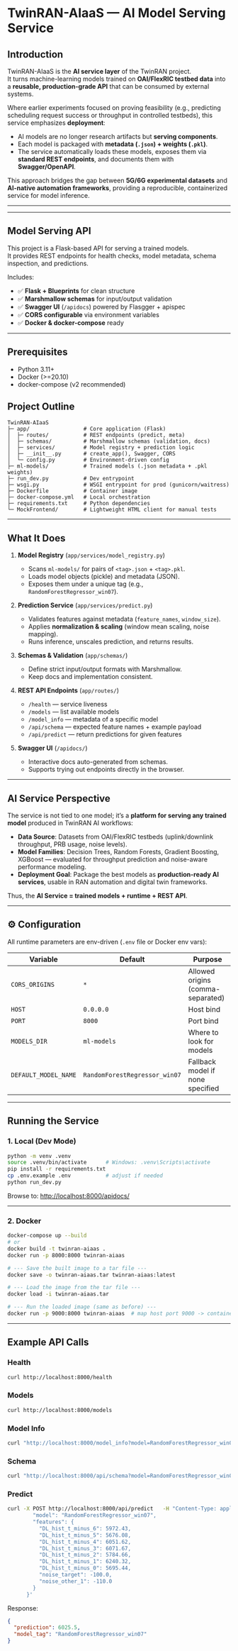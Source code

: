 # TwinRAN-AIaaS — AI Model Serving Service

## Introduction

TwinRAN-AIaaS is the **AI service layer** of the TwinRAN project.  
It turns machine-learning models trained on **OAI/FlexRIC testbed data** into a **reusable, production-grade API** that can be consumed by external systems.  

Where earlier experiments focused on proving feasibility (e.g., predicting scheduling request success or throughput in controlled testbeds), this service emphasizes **deployment**:  

- AI models are no longer research artifacts but **serving components**.  
- Each model is packaged with **metadata (`.json`) + weights (`.pkl`)**.  
- The service automatically loads these models, exposes them via **standard REST endpoints**, and documents them with **Swagger/OpenAPI**.  

This approach bridges the gap between **5G/6G experimental datasets** and **AI-native automation frameworks**, providing a reproducible, containerized service for model inference.

---


---


## Model Serving API

This project is a Flask-based API for serving a trained models.  
It provides REST endpoints for health checks, model metadata, schema inspection, and predictions.  

Includes:
- ✅ **Flask + Blueprints** for clean structure  
- ✅ **Marshmallow schemas** for input/output validation  
- ✅ **Swagger UI** (`/apidocs`) powered by Flasgger + apispec  
- ✅ **CORS configurable** via environment variables  
- ✅ **Docker & docker-compose** ready  

---

## Prerequisites
- Python 3.11+
- Docker (>=20.10)
- docker-compose (v2 recommended)

## Project Outline

```
TwinRAN-AIaaS
├─ app/                 # Core application (Flask)
│  ├─ routes/           # REST endpoints (predict, meta)
│  ├─ schemas/          # Marshmallow schemas (validation, docs)
│  ├─ services/         # Model registry + prediction logic
│  ├─ __init__.py       # create_app(), Swagger, CORS
│  └─ config.py         # Environment-driven config
├─ ml-models/           # Trained models (.json metadata + .pkl weights)
├─ run_dev.py           # Dev entrypoint
├─ wsgi.py              # WSGI entrypoint for prod (gunicorn/waitress)
├─ Dockerfile           # Container image
├─ docker-compose.yml   # Local orchestration
├─ requirements.txt     # Python dependencies
└─ MockFrontend/        # Lightweight HTML client for manual tests
```

---

## What It Does

1. **Model Registry** (`app/services/model_registry.py`)  
   - Scans `ml-models/` for pairs of `<tag>.json` + `<tag>.pkl`.  
   - Loads model objects (pickle) and metadata (JSON).  
   - Exposes them under a unique tag (e.g., `RandomForestRegressor_win07`).  

2. **Prediction Service** (`app/services/predict.py`)  
   - Validates features against metadata (`feature_names`, `window_size`).  
   - Applies **normalization & scaling** (window mean scaling, noise mapping).  
   - Runs inference, unscales prediction, and returns results.  

3. **Schemas & Validation** (`app/schemas/`)  
   - Define strict input/output formats with Marshmallow.  
   - Keep docs and implementation consistent.  

4. **REST API Endpoints** (`app/routes/`)  
   - `/health` — service liveness  
   - `/models` — list available models  
   - `/model_info` — metadata of a specific model  
   - `/api/schema` — expected feature names + example payload  
   - `/api/predict` — return predictions for given features  

5. **Swagger UI** (`/apidocs/`)  
   - Interactive docs auto-generated from schemas.  
   - Supports trying out endpoints directly in the browser.  

---

## AI Service Perspective

The service is not tied to one model; it’s a **platform for serving any trained model** produced in TwinRAN AI workflows:

- **Data Source**: Datasets from OAI/FlexRIC testbeds (uplink/downlink throughput, PRB usage, noise levels).  
- **Model Families**: Decision Trees, Random Forests, Gradient Boosting, XGBoost — evaluated for throughput prediction and noise-aware performance modeling.  
- **Deployment Goal**: Package the best models as **production-ready AI services**, usable in RAN automation and digital twin frameworks.  

Thus, the **AI Service = trained models + runtime + REST API**.

---

## ⚙️ Configuration

All runtime parameters are env-driven (`.env` file or Docker env vars):

| Variable | Default | Purpose |
|----------|---------|---------|
| `CORS_ORIGINS` | `*` | Allowed origins (comma-separated) |
| `HOST` | `0.0.0.0` | Host bind |
| `PORT` | `8000` | Port bind |
| `MODELS_DIR` | `ml-models` | Where to look for models |
| `DEFAULT_MODEL_NAME` | `RandomForestRegressor_win07` | Fallback model if none specified |

---


## Running the Service

### 1. Local (Dev Mode)

```bash
python -m venv .venv
source .venv/bin/activate      # Windows: .venv\Scripts\activate
pip install -r requirements.txt
cp .env.example .env           # adjust if needed
python run_dev.py
```

Browse to: [http://localhost:8000/apidocs/](http://localhost:8000/apidocs/)

---

### 2. Docker

```bash
docker-compose up --build
# or
docker build -t twinran-aiaas .
docker run -p 8000:8000 twinran-aiaas

# --- Save the built image to a tar file ---
docker save -o twinran-aiaas.tar twinran-aiaas:latest

# --- Load the image from the tar file ---
docker load -i twinran-aiaas.tar

# --- Run the loaded image (same as before) ---
docker run -p 9000:8000 twinran-aiaas  # map host port 9000 -> container port 8000, app reachable at http://localhost:9000

```

---

## Example API Calls

### Health
```bash
curl http://localhost:8000/health
```

### Models
```bash
curl http://localhost:8000/models
```

### Model Info
```bash
curl "http://localhost:8000/model_info?model=RandomForestRegressor_win07"
```

### Schema
```bash
curl "http://localhost:8000/api/schema?model=RandomForestRegressor_win07"
```

### Predict
```bash
curl -X POST http://localhost:8000/api/predict   -H "Content-Type: application/json"   -d '{
        "model": "RandomForestRegressor_win07",
        "features": {
          "DL_hist_t_minus_6": 5972.43,
          "DL_hist_t_minus_5": 5676.08,
          "DL_hist_t_minus_4": 6051.62,
          "DL_hist_t_minus_3": 6071.67,
          "DL_hist_t_minus_2": 5784.66,
          "DL_hist_t_minus_1": 6240.32,
          "DL_hist_t_minus_0": 5695.44,
          "noise_target": -100.0,
          "noise_other_1": -110.0
        }
      }'
```

Response:
```json
{
  "prediction": 6025.5,
  "model_tag": "RandomForestRegressor_win07"
}
```